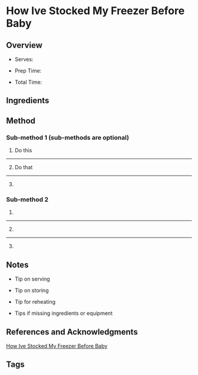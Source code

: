 # How Ive Stocked My Freezer Before Baby

## Overview

- Serves:

- Prep Time:

- Total Time:

## Ingredients



## Method

### Sub-method 1 (sub-methods are optional)

1. Do this
---
2. Do that
---
3.

### Sub-method 2

1.
---
2.
---
3.

## Notes

- Tip on serving

- Tip on storing

- Tip for reheating

- Tips if missing ingredients or equipment

## References and Acknowledgments

[How Ive Stocked My Freezer Before Baby](https://sweetpeasandsaffron.com/how-ive-stocked-my-freezer-before-baby/)

## Tags


